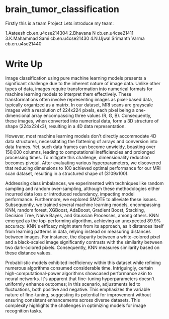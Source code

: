 # brain_tumor_classification

Firstly this is a team Project
Lets introduce my team:

1.Aateesh cb.en.u4cse214304
2.Bhavana N cb.en.u4cse21411
3.K.Mahammad Sami cb.en.u4cse21430
4.N.Ujwal Srimanth Varma cb.en.u4se21440

# Write Up

Image classification using pure machine learning models presents a significant challenge due to the inherent nature of image data. Unlike other types of data, images require transformation into numerical formats for machine learning models to interpret them effectively. These transformations often involve representing images as pixel-based data, typically organized as a matrix. In our dataset, MRI scans are grayscale images with a resolution of 224x224 pixels, each pixel being a one-dimensional array encompassing three values (R, G, B). Consequently, these images, when converted into numerical data, form a 3D structure of shape (224x224x3), resulting in a 4D data representation.


However, most machine learning models don't directly accommodate 4D data structures, necessitating the flattening of arrays and conversion into data frames. Yet, such data frames can become unwieldy, boasting over 150,000 columns, leading to computational inefficiencies and prolonged processing times. To mitigate this challenge, dimensionality reduction becomes pivotal. After evaluating various hyperparameters, we discovered that reducing dimensions to 100 achieved optimal performance for our MRI scan dataset, resulting in a structured shape of (3109x100).


Addressing class imbalances, we experimented with techniques like random sampling and random over-sampling, although these methodologies either incurred data loss or introduced redundancy, impacting model performance. Furthermore, we explored SMOTE to alleviate these issues. Subsequently, we trained several machine learning models, encompassing KNN, random forest, XGBoost, AdaBoost, Gradient Boost, Stacking, Decision Tree, Naïve Bayes, and Gaussian Processes, among others. KNN emerged as the top-performing algorithm, achieving an unexpected 89.9% accuracy.
KNN's efficacy might stem from its approach, as it distances itself from learning patterns in data, relying instead on measuring distances between images. For instance, the disparity between a white-colored pixel and a black-scaled image significantly contrasts with the similarity between two dark-colored pixels. Consequently, KNN measures similarity based on these distance values.


Probabilistic models exhibited inefficiency within this dataset while refining numerous algorithms consumed considerable time. Intriguingly, certain high-computational-power algorithms showcased performance akin to neural networks. It's apparent that fine-tuning hyperparameters doesn't uniformly enhance outcomes; in this scenario, adjustments led to fluctuations, both positive and negative. This emphasizes the variable nature of fine-tuning, suggesting its potential for improvement without ensuring consistent enhancements across diverse datasets. This complexity highlights the challenges in optimizing models for image recognition tasks.

